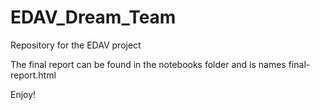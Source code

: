 # EDAV_Dream_Team

Repository for the EDAV project

The final report can be found in the notebooks folder and is names final-report.html

Enjoy!
